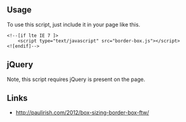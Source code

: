 ## Usage

To use this script, just include it in your page like this.

````
<!--[if lte IE 7 ]>
	<script type="text/javascript" src="border-box.js"></script>
<![endif]-->
````

## jQuery

Note, this script requires jQuery is present on the page.

## Links

- http://paulirish.com/2012/box-sizing-border-box-ftw/